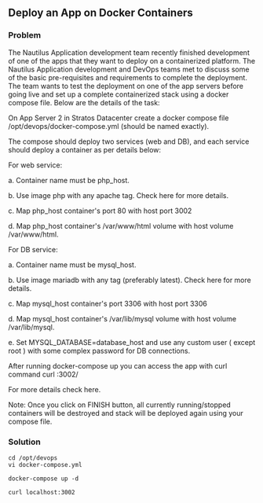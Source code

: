 ## Deploy an App on Docker Containers

### Problem

The Nautilus Application development team recently finished development of one of the apps that they want to deploy on a
containerized platform. The Nautilus Application development and DevOps teams met to discuss some of the basic
pre-requisites and requirements to complete the deployment. The team wants to test the deployment on one of the app
servers before going live and set up a complete containerized stack using a docker compose file. Below are the details of
the task:

On App Server 2 in Stratos Datacenter create a docker compose file /opt/devops/docker-compose.yml (should be named
exactly).

The compose should deploy two services (web and DB), and each service should deploy a container as per details below:

For web service:

a. Container name must be php_host.

b. Use image php with any apache tag. Check here for more details.

c. Map php_host container's port 80 with host port 3002

d. Map php_host container's /var/www/html volume with host volume /var/www/html.

For DB service:

a. Container name must be mysql_host.

b. Use image mariadb with any tag (preferably latest). Check here for more details.

c. Map mysql_host container's port 3306 with host port 3306

d. Map mysql_host container's /var/lib/mysql volume with host volume /var/lib/mysql.

e. Set MYSQL_DATABASE=database_host and use any custom user ( except root ) with some complex password for DB
connections.

After running docker-compose up you can access the app with curl command curl <server-ip or hostname>:3002/

For more details check here.

Note: Once you click on FINISH button, all currently running/stopped containers will be destroyed and stack will be
deployed again using your compose file.

### Solution

```shell
cd /opt/devops
vi docker-compose.yml

docker-compose up -d

curl localhost:3002
```

